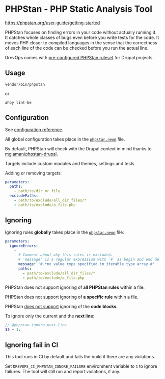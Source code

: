 # PHPStan - PHP Static Analysis Tool

https://phpstan.org/user-guide/getting-started

PHPStan focuses on finding errors in your code without actually running it. It
catches whole classes of bugs even before you write tests for the code. It moves
PHP closer to compiled languages in the sense that the correctness of each line
of the code can be checked before you run the actual line.

DrevOps comes with [pre-configured PHPStan ruleset](../../../../phpstan.neon) for
Drupal projects.

## Usage

```shell
vendor/bin/phpstan
```

or

```shell
ahoy lint-be
```

## Configuration

See [configuration reference](https://phpstan.org/config-reference).

All global configuration takes place in the [`phpstan.neon`](../../../../phpstan.neon)
file.

By default, PHPStan will check with the Drupal context in mind thanks to
[mglaman/phpstan-drupal](https://github.com/mglaman/phpstan-drupal).

Targets include custom modules and themes, settings and tests.

Adding or removing targets:

```yaml
parameters:
  paths:
    - path/to/dir_or_file
  excludePaths:
    - path/to/exclude/all_dir_files/*
    - path/to/exclude/a_file.php
```

## Ignoring

Ignoring rules **globally** takes place in
the [`phpstan.neon`](../../../../phpstan.neon) file:

```yaml
parameters:
  ignoreErrors:
    -
      # Comment about why this rules is excluded.
      # 'message' is a regular expression with `#` as begin and end delimiters.
      message: '#.*no value type specified in iterable type array.#'
      paths:
        - path/to/exclude/all_dir_files/*
        - path/to/exclude/a_file.php
```

PHPStan does not support ignoring of **all PHPStan rules** within a file.

PHPStan does not support ignoring of **a specific rule** within a file.

PHPStan [does not support](https://github.com/phpstan/phpstan/issues/4452) ignoring of the **code blocks**.

To ignore only the current and the **next line**:

```php
// @phpstan-ignore-next-line
$a = 1;
```

## Ignoring fail in CI

This tool runs in CI by default and fails the build if there are any violations.

Set `DREVOPS_CI_PHPSTAN_IGNORE_FAILURE` environment variable to `1` to ignore
failures. The tool will still run and report violations, if any.

